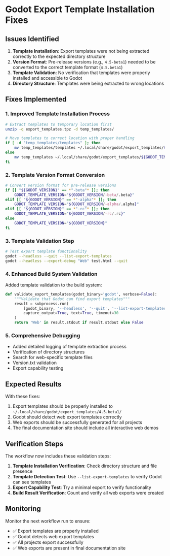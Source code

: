# Godot Export Template Installation Fixes

## Issues Identified
1. **Template Installation**: Export templates were not being extracted correctly to the expected directory structure
2. **Version Format**: Pre-release versions (e.g., `4.5-beta1`) needed to be converted to the correct template format (`4.5.beta1`)
3. **Template Validation**: No verification that templates were properly installed and accessible to Godot
4. **Directory Structure**: Templates were being extracted to wrong locations

## Fixes Implemented

### 1. Improved Template Installation Process
```bash
# Extract templates to temporary location first
unzip -q export_templates.tpz -d temp_templates/

# Move templates to correct location with proper handling
if [ -d "temp_templates/templates" ]; then
    mv temp_templates/templates ~/.local/share/godot/export_templates/${GODOT_TEMPLATE_VERSION}
else
    mv temp_templates ~/.local/share/godot/export_templates/${GODOT_TEMPLATE_VERSION}
fi
```

### 2. Template Version Format Conversion
```bash
# Convert version format for pre-release versions
if [[ "${GODOT_VERSION}" == *"-beta"* ]]; then
    GODOT_TEMPLATE_VERSION="${GODOT_VERSION/-beta/.beta}"
elif [[ "${GODOT_VERSION}" == *"-alpha"* ]]; then
    GODOT_TEMPLATE_VERSION="${GODOT_VERSION/-alpha/.alpha}"
elif [[ "${GODOT_VERSION}" == *"-rc"* ]]; then
    GODOT_TEMPLATE_VERSION="${GODOT_VERSION/-rc/.rc}"
else
    GODOT_TEMPLATE_VERSION="${GODOT_VERSION}"
fi
```

### 3. Template Validation Step
```bash
# Test export template functionality
godot --headless --quit --list-export-templates
godot --headless --export-debug "Web" test.html --quit
```

### 4. Enhanced Build System Validation
Added template validation to the build system:
```python
def validate_export_templates(godot_binary='godot', verbose=False):
    """Validate that Godot can find export templates"""
    result = subprocess.run(
        [godot_binary, '--headless', '--quit', '--list-export-templates'],
        capture_output=True, text=True, timeout=30
    )
    return 'Web' in result.stdout if result.stdout else False
```

### 5. Comprehensive Debugging
- Added detailed logging of template extraction process
- Verification of directory structures
- Search for web-specific template files
- Version.txt validation
- Export capability testing

## Expected Results
With these fixes:
1. Export templates should be properly installed to `~/.local/share/godot/export_templates/4.5.beta1/`
2. Godot should detect web export templates correctly
3. Web exports should be successfully generated for all projects
4. The final documentation site should include all interactive web demos

## Verification Steps
The workflow now includes these validation steps:
1. **Template Installation Verification**: Check directory structure and file presence
2. **Template Detection Test**: Use `--list-export-templates` to verify Godot can see templates
3. **Export Capability Test**: Try a minimal export to verify functionality
4. **Build Result Verification**: Count and verify all web exports were created

## Monitoring
Monitor the next workflow run to ensure:
- ✅ Export templates are properly installed
- ✅ Godot detects web export templates
- ✅ All projects export successfully
- ✅ Web exports are present in final documentation site
